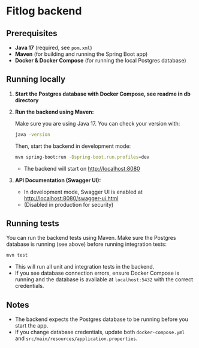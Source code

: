 # Fitlog backend

## Prerequisites

- **Java 17** (required, see `pom.xml`)
- **Maven** (for building and running the Spring Boot app)
- **Docker & Docker Compose** (for running the local Postgres database)

## Running locally

1. **Start the Postgres database with Docker Compose, see readme in db directory**
2. **Run the backend using Maven:**

   Make sure you are using Java 17. You can check your version with:
   ```sh
   java -version
   ```
   Then, start the backend in development mode:
   ```sh
   mvn spring-boot:run -Dspring-boot.run.profiles=dev
   ```
   - The backend will start on [http://localhost:8080](http://localhost:8080)

3. **API Documentation (Swagger UI):**

   - In development mode, Swagger UI is enabled at [http://localhost:8080/swagger-ui.html](http://localhost:8080/swagger-ui.html)
   - (Disabled in production for security)

## Running tests

You can run the backend tests using Maven. Make sure the Postgres database is running (see above) before running integration tests:

```sh
mvn test
```

- This will run all unit and integration tests in the backend.
- If you see database connection errors, ensure Docker Compose is running and the database is available at `localhost:5432` with the correct credentials.

## Notes

- The backend expects the Postgres database to be running before you start the app.
- If you change database credentials, update both `docker-compose.yml` and `src/main/resources/application.properties`.
